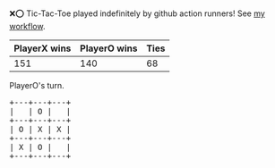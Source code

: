 :x::o: Tic-Tac-Toe played indefinitely by github action runners! See [my workflow](.github/workflows/play.yaml).

|PlayerX wins|PlayerO wins|Ties|
|-|-|-|
|151|140|68|

PlayerO's turn.

<pre>
+---+---+---+
|   | O |   |
+---+---+---+
| O | X | X |
+---+---+---+
| X | O |   |
+---+---+---+
</pre>